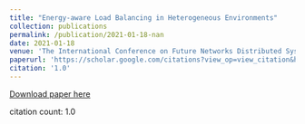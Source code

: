 ```yaml
---
title: "Energy-aware Load Balancing in Heterogeneous Environments"
collection: publications
permalink: /publication/2021-01-18-nan
date: 2021-01-18
venue: 'The International Conference on Future Networks Distributed Systems'
paperurl: 'https://scholar.google.com/citations?view_op=view_citation&hl=en&user=CCckbEUAAAAJ&cstart=20&pagesize=80&citation_for_view=CCckbEUAAAAJ:bz8QjSJIRt4C'
citation: '1.0'
---
```

[Download paper here](https://scholar.google.com/citations?view_op=view_citation&hl=en&user=CCckbEUAAAAJ&cstart=20&pagesize=80&citation_for_view=CCckbEUAAAAJ:bz8QjSJIRt4C)

citation count: 1.0